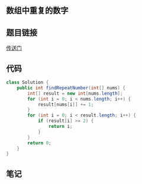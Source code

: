 ## 数组中重复的数字  
## 题目链接
[传送门](https://leetcode-cn.com/problems/shu-zu-zhong-zhong-fu-de-shu-zi-lcof/)
## 代码
```java
class Solution {
    public int findRepeatNumber(int[] nums) {
        int[] result = new int[nums.length];
        for (int i = 0; i < nums.length; i++) {
            result[nums[i]] += 1;
        }
        for (int i = 0; i < result.length; i++) {
            if (result[i] >= 2) {
                return i;
            }
        }
        return 0;
    }
}
```
## 笔记